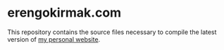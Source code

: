 # erengokirmak.com

This repository contains the source files necessary to compile the latest version of [my personal website](https://erengokirmak.com).
